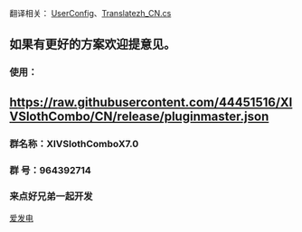 翻译相关：
[UserConfig](https://github.com/44451516/XIVSlothCombo/blob/CN/XIVSlothComboX/Window/Functions/UserConfig.cs)、[Translatezh_CN.cs](https://github.com/44451516/XIVSlothCombo/blob/CN/XIVSlothComboX/Translatezh/Translatezh_CN.cs)
## 如果有更好的方案欢迎提意见。

### 使用：
##  https://raw.githubusercontent.com/44451516/XIVSlothCombo/CN/release/pluginmaster.json
### 群名称：XIVSlothComboX7.0
### 群   号：964392714
### 来点好兄弟一起开发
[爱发电](https://afdian.com/a/a_44451516)